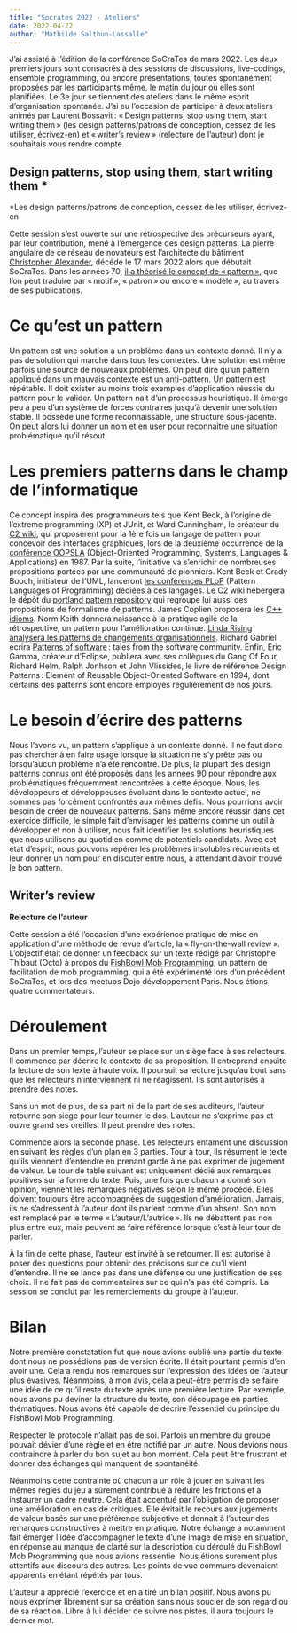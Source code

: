 ```yaml
---
title: "Socrates 2022 - Ateliers"
date: 2022-04-22
author: "Mathilde Salthun-Lassalle"
---
```

J’ai assisté à l’édition de la conférence SoCraTes de mars 2022. Les deux premiers jours sont consacrés à des sessions de discussions, live-codings, ensemble programming, ou encore présentations, toutes spontanément proposées par les participants même, le matin du jour où elles sont planifiées. Le 3e jour se tiennent des ateliers dans le même esprit d’organisation spontanée. J’ai eu l’occasion de participer à deux ateliers animés par Laurent Bossavit : « Design patterns, stop using them, start writing them » (les design patterns/patrons de conception, cessez de les utiliser, écrivez-en) et « writer’s review » (relecture de l’auteur) dont je souhaitais vous rendre compte.
## Design patterns, stop using them, start writing them *
*Les design patterns/patrons de conception, cessez de les utiliser, écrivez-en 

Cette session s’est ouverte sur une rétrospective des précurseurs ayant, par leur contribution, mené à l’émergence des design patterns. La pierre angulaire de ce réseau de novateurs est l’architecte du bâtiment [Christopher Alexander](https://fr.wikipedia.org/wiki/Christopher_Alexander), décédé le 17 mars 2022 alors que débutait SoCraTes. Dans les années 70, [il a théorisé le concept de « pattern »](https://www.patternlanguage.com/archive/ieee.html), que l’on peut traduire par « motif », « patron » ou encore « modèle », au travers de ses publications.

# Ce qu’est un pattern

Un pattern est une solution a un problème dans un contexte donné. Il n’y a pas de solution qui marche dans tous les contextes. Une solution est même parfois une source de nouveaux problèmes. On peut dire qu’un pattern appliqué dans un mauvais contexte est un anti-pattern. Un pattern est répétable. Il doit exister au moins trois exemples d’application réussie du pattern pour le valider. Un pattern nait d’un processus heuristique. Il émerge peu à peu d’un système de forces contraires jusqu’à devenir une solution stable. Il possède une forme reconnaissable, une structure sous-jacente. On peut alors lui donner un nom et en user pour reconnaitre une situation problématique qu’il résout.

# Les premiers patterns dans le champ de l’informatique

Ce concept inspira des programmeurs tels que Kent Beck, à l’origine de l’extreme programming (XP) et JUnit, et Ward Cunningham, le créateur du [C2 wiki](https://wiki.c2.com/), qui proposèrent pour la 1ère fois un langage de pattern pour concevoir des interfaces graphiques, lors de la deuxième occurrence de la [conférence OOPSLA](https://www.sigplan.org/Conferences/OOPSLA/) (Object-Oriented Programming, Systems, Languages & Applications) en 1987. Par la suite, l’initiative va s’enrichir de nombreuses propositions portées par une communauté de pionniers. Kent Beck et Grady Booch, initiateur de l’UML, lanceront [les conférences PLoP](https://hillside.net/conferences/plop) (Pattern Languages of Programming) dédiées à ces langages. Le C2 wiki hébergera le dépôt du [portland pattern repository](https://wiki.c2.com/?PortlandPatternRepository) qui regroupe lui aussi des propositions de formalisme de patterns. James Coplien proposera les [C++ idioms](http://www.laputan.org/pub/sag/coplien-idioms.pdf). Norm Keith donnera naissance à la pratique agile de la rétrospective, un pattern pour l’amélioration continue. [Linda Rising analysera les patterns de changements organisationnels](https://www.infoq.com/podcasts/linda-rising-patterns-innovation/). Richard Gabriel écrira [Patterns of software](https://www.dreamsongs.com/Files/PatternsOfSoftware.pdf) : tales from the software community. Enfin, Eric Gamma, créateur d’Eclipse, publiera avec ses collègues du Gang Of Four, Richard Helm, Ralph Jonhson et John Vlissides, le livre de référence Design Patterns : Element of Reusable Object-Oriented Software en 1994, dont certains des patterns sont encore employés régulièrement de nos jours.

# Le besoin d’écrire des patterns

Nous l’avons vu, un pattern s’applique à un contexte donné. Il ne faut donc pas chercher à en faire usage lorsque la situation ne s’y prête pas ou lorsqu’aucun problème n’a été rencontré. De plus, la plupart des design patterns connus ont été proposés dans les années 90 pour répondre aux problématiques fréquemment rencontrées à cette époque. Nous, les développeurs et développeuses évoluant dans le contexte actuel, ne sommes pas forcément confrontés aux mêmes défis. Nous pourrions avoir besoin de créer de nouveaux patterns. Sans même encore réussir dans cet exercice difficile, le simple fait d’envisager les patterns comme un outil à développer et non à utiliser, nous fait identifier les solutions heuristiques que nous utilisons au quotidien comme de potentiels candidats. Avec cet état d’esprit, nous pouvons repérer les problèmes insolubles récurrents et leur donner un nom pour en discuter entre nous, à attendant d’avoir trouvé le bon pattern.
## Writer’s review

**Relecture de l’auteur**

Cette session a été l’occasion d’une expérience pratique de mise en application d’une méthode de revue d’article, la « fly-on-the-wall review ». L’objectif était de donner un feedback sur un texte rédigé par Christophe Thibaut (Octo) à propos du [FishBowl Mob Programming](https://tjenwellens.eu/blog/pattern-fish-bowl-mob-programming/), un pattern de facilitation de mob programming, qui a été expérimenté lors d’un précédent SoCraTes, et lors des meetups Dojo développement Paris. Nous étions quatre commentateurs.

# Déroulement

Dans un premier temps, l’auteur se place sur un siège face à ses relecteurs. Il commence par décrire le contexte de sa proposition. Il entreprend ensuite la lecture de son texte à haute voix. Il poursuit sa lecture jusqu’au bout sans que les relecteurs n’interviennent ni ne réagissent. Ils sont autorisés à prendre des notes.

Sans un mot de plus, de sa part ni de la part de ses auditeurs, l’auteur retourne son siège pour leur tourner le dos. L’auteur ne s’exprime pas et ouvre grand ses oreilles. Il peut prendre des notes.

Commence alors la seconde phase. Les relecteurs entament une discussion en suivant les règles d’un plan en 3 parties. Tour à tour, ils résument le texte qu’ils viennent d’entendre en prenant garde à ne pas exprimer de jugement de valeur. Le tour de table suivant est uniquement dédié aux remarques positives sur la forme du texte. Puis, une fois que chacun a donné son opinion, viennent les remarques négatives selon le même procédé. Elles doivent toujours être accompagnées de suggestion d’amélioration. Jamais, ils ne s’adressent à l’auteur dont ils parlent comme d’un absent. Son nom est remplacé par le terme « L’auteur/L’autrice ». Ils ne débattent pas non plus entre eux, mais peuvent se faire référence lorsque c’est à leur tour de parler.

À la fin de cette phase, l’auteur est invité à se retourner. Il est autorisé à poser des questions pour obtenir des précisons sur ce qu’il vient d’entendre. Il ne se lance pas dans une défense ou une justification de ses choix. Il ne fait pas de commentaires sur ce qui n’a pas été compris. La session se conclut par les remerciements du groupe à l’auteur.

# Bilan

Notre première constatation fut que nous avions oublié une partie du texte dont nous ne possédions pas de version écrite. Il était pourtant permis d’en avoir une. Cela a rendu nos remarques sur l’expression des idées de l’auteur plus évasives. Néanmoins, à mon avis, cela a peut-être permis de se faire une idée de ce qu’il reste du texte après une première lecture. Par exemple, nous avons pu deviner la structure du texte, son découpage en parties thématiques. Nous avons été capable de décrire l’essentiel du principe du FishBowl Mob Programming.

Respecter le protocole n’allait pas de soi. Parfois un membre du groupe pouvait dévier d’une règle et en être notifié par un autre. Nous devions nous contraindre à parler du bon sujet au bon moment. Cela peut être frustrant et donner des échanges qui manquent de spontanéité.

Néanmoins cette contrainte où chacun a un rôle à jouer en suivant les mêmes règles du jeu a sûrement contribué à réduire les frictions et à instaurer un cadre neutre. Cela était accentué par l’obligation de proposer une amélioration en cas de critiques. Elle évitait le recours aux jugements de valeur basés sur une préférence subjective et donnait à l’auteur des remarques constructives à mettre en pratique. Notre échange a notamment fait émerger l’idée d’accompagner le texte d’une image de mise en situation, en réponse au manque de clarté sur la description du déroulé du FishBowl Mob Programming que nous avions ressentie. Nous étions surement plus attentifs aux discours des autres. Les points de vue communs devenaient apparents en étant répétés par tous.

L’auteur a apprécié l’exercice et en a tiré un bilan positif. Nous avons pu nous exprimer librement sur sa création sans nous soucier de son regard ou de sa réaction. Libre à lui décider de suivre nos pistes, il aura toujours le dernier mot.
